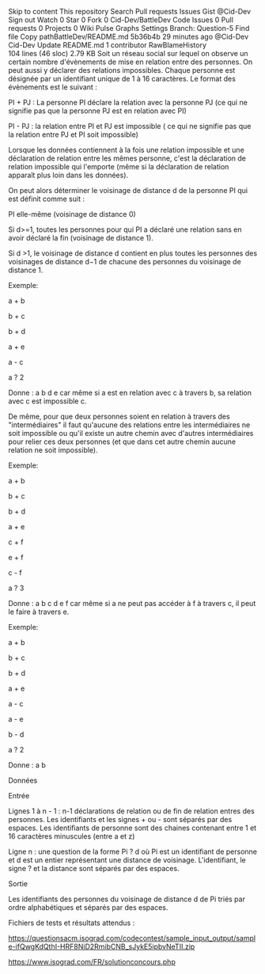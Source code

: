 Skip to content
This repository
Search
Pull requests
Issues
Gist
 @Cid-Dev
 Sign out
 Watch 0
  Star 0
  Fork 0 Cid-Dev/BattleDev
 Code  Issues 0  Pull requests 0  Projects 0  Wiki  Pulse  Graphs  Settings
Branch: Question-5 Find file Copy pathBattleDev/README.md
5b36b4b  29 minutes ago
@Cid-Dev Cid-Dev Update README.md
1 contributor
RawBlameHistory     
104 lines (46 sloc)  2.79 KB
Soit un réseau social sur lequel on observe un certain nombre d'évènements de mise en relation entre des personnes. On peut aussi y déclarer des relations impossibles. Chaque personne est désignée par un identifiant unique de 1 à 16 caractères. Le format des évènements est le suivant :

PI + PJ : La personne PI déclare la relation avec la personne PJ (ce qui ne signifie pas que la personne PJ est en relation avec PI)

PI - PJ : la relation entre PI et PJ est impossible ( ce qui ne signifie pas que la relation entre PJ et PI soit impossible)

Lorsque les données contiennent à la fois une relation impossible et une déclaration de relation entre les mêmes personne, c'est la déclaration de relation impossible qui l'emporte (même si la déclaration de relation apparaît plus loin dans les données).

On peut alors déterminer le voisinage de distance d de la personne PI qui est définit comme suit :

PI elle-même (voisinage de distance 0)

Si d>=1, toutes les personnes pour qui PI a déclaré une relation sans en avoir déclaré la fin (voisinage de distance 1).

Si d >1, le voisinage de distance d contient en plus toutes les personnes des voisinages de distance d−1 de chacune des personnes du voisinage de distance 1.

Exemple:

a + b

b + c

b + d

a + e

a - c

a ? 2

Donne : a b d e car même si a est en relation avec c à travers b, sa relation avec c est impossible c.

De même, pour que deux personnes soient en relation à travers des "intermédiaires" il faut qu'aucune des relations entre les intermédiaires ne soit impossible ou qu'il existe un autre chemin avec d'autres intermédiaires pour relier ces deux personnes (et que dans cet autre chemin aucune relation ne soit impossible).

Exemple:

a + b

b + c

b + d

a + e

c + f

e + f

c - f

a ? 3

Donne : a b c d e f car même si a ne peut pas accéder à f à travers c, il peut le faire à travers e.

Exemple:

a + b

b + c

b + d

a + e

a - c

a - e

b - d

a ? 2

Donne : a b

Données

Entrée

Lignes 1 à n - 1 : n-1 déclarations de relation ou de fin de relation entres des personnes. Les identifiants et les signes + ou - sont séparés par des espaces. Les identifiants de personne sont des chaines contenant entre 1 et 16 caractères minuscules (entre a et z)

Ligne n : une question de la forme Pi ? d où Pi est un identifiant de personne et d est un entier représentant une distance de voisinage. L'identifiant, le signe ? et la distance sont séparés par des espaces.

Sortie

Les identifiants des personnes du voisinage de distance d de Pi triés par ordre alphabétiques et séparés par des espaces.

Fichiers de tests et résultats attendus :

https://questionsacm.isograd.com/codecontest/sample_input_output/sample-ifQwgKdQthI-HRF8NiD2RmibCNB_sJykE5ipbvNeTII.zip

https://www.isograd.com/FR/solutionconcours.php
